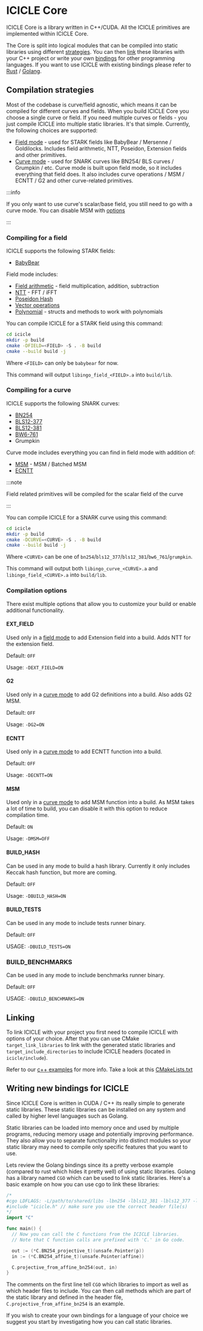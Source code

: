 # ICICLE Core

ICICLE Core is a library written in C++/CUDA. All the ICICLE primitives are implemented within ICICLE Core.

The Core is split into logical modules that can be compiled into static libraries using different [strategies](#compilation-strategies). You can then [link](#linking) these libraries with your C++ project or write your own [bindings](#writing-new-bindings-for-icicle) for other programming languages. If you want to use ICICLE with existing bindings please refer to [Rust](/icicle/rust-bindings) / [Golang](/icicle/golang-bindings).

## Compilation strategies

Most of the codebase is curve/field agnostic, which means it can be compiled for different curves and fields. When you build ICICLE Core you choose a single curve or field. If you need multiple curves or fields  - you just compile ICICLE into multiple static libraries. It's that simple. Currently, the following choices are supported:

 - [Field mode](#compiling-for-a-field) - used for STARK fields like BabyBear / Mersenne / Goldilocks. Includes field arithmetic, NTT, Poseidon, Extension fields and other primitives.
 - [Curve mode](#compiling-for-a-curve) - used for SNARK curves like BN254/ BLS curves / Grumpkin / etc. Curve mode is built upon field mode, so it includes everything that field does. It also includes curve operations / MSM / ECNTT / G2 and other curve-related primitives.

:::info

If you only want to use curve's scalar/base field, you still need to go with a curve mode. You can disable MSM with [options](#compilation-options)

:::

### Compiling for a field

ICICLE supports the following STARK fields:
 - [BabyBear](https://eprint.iacr.org/2023/824.pdf)

Field mode includes:
 - [Field arithmetic](https://github.com/ingonyama-zk/icicle/blob/main/icicle/include/fields/field.cuh) - field multiplication, addition, subtraction
 - [NTT](icicle/primitives/ntt) - FFT / iFFT
 - [Poseidon Hash](icicle/primitives/poseidon)
 - [Vector operations](https://github.com/ingonyama-zk/icicle/blob/main/icicle/include/vec_ops/vec_ops.cuh)
 - [Polynomial](#) - structs and methods to work with polynomials

You can compile ICICLE for a STARK field using this command:

```sh
cd icicle
mkdir -p build
cmake -DFIELD=<FIELD> -S . -B build
cmake --build build -j
```

Where `<FIELD>` can only be `babybear` for now.

This command will output `libingo_field_<FIELD>.a` into `build/lib`.

### Compiling for a curve

ICICLE supports the following SNARK curves:
 - [BN254](https://neuromancer.sk/std/bn/bn254)
 - [BLS12-377](https://neuromancer.sk/std/bls/BLS12-377)
 - [BLS12-381](https://neuromancer.sk/std/bls/BLS12-381)
 - [BW6-761](https://eprint.iacr.org/2020/351)
 - Grumpkin

Curve mode includes everything you can find in field mode with addition of:
 - [MSM](icicle/primitives/msm) - MSM / Batched MSM
 - [ECNTT](#)

:::note

Field related primitives will be compiled for the scalar field of the curve

:::

You can compile ICICLE for a SNARK curve using this command:

```sh
cd icicle
mkdir -p build
cmake -DCURVE=<CURVE> -S . -B build
cmake --build build -j
```

Where `<CURVE>` can be one of `bn254`/`bls12_377`/`bls12_381`/`bw6_761`/`grumpkin`.

This command will output both `libingo_curve_<CURVE>.a` and `libingo_field_<CURVE>.a` into `build/lib`.

### Compilation options

There exist multiple options that allow you to customize your build or enable additional functionality.

#### EXT_FIELD

Used only in a [field mode](#compiling-for-a-field) to add Extension field into a build. Adds NTT for the extension field.

Default: `OFF`

Usage: `-DEXT_FIELD=ON`

#### G2

Used only in a [curve mode](#compiling-for-a-curve) to add G2 definitions into a build. Also adds G2 MSM.

Default: `OFF`

Usage: `-DG2=ON`

#### ECNTT

Used only in a [curve mode](#compiling-for-a-curve) to add ECNTT function into a build.

Default: `OFF`

Usage: `-DECNTT=ON`

#### MSM

Used only in a [curve mode](#compiling-for-a-curve) to add MSM function into a build. As MSM takes a lot of time to build, you can disable it with this option to reduce compilation time.

Default: `ON`

Usage: `-DMSM=OFF`

#### BUILD_HASH

Can be used in any mode to build a hash library. Currently it only includes Keccak hash function, but more are coming.

Default: `OFF`

Usage: `-DBUILD_HASH=ON`

#### BUILD_TESTS

Can be used in any mode to include tests runner binary.

Default: `OFF`

USAGE: `-DBUILD_TESTS=ON`

### BUILD_BENCHMARKS

Can be used in any mode to include benchmarks runner binary.

Default: `OFF`

USAGE: `-DBUILD_BENCHMARKS=ON`

## Linking

To link ICICLE with your project you first need to compile ICICLE with options of your choice. After that you can use CMake `target_link_libraries` to link with the generated static libraries and `target_include_directories` to include ICICLE headers (located in `icicle/include`).

Refer to our [c++ examples](https://github.com/ingonyama-zk/icicle/tree/main/examples/c%2B%2B) for more info. Take a look at this [CMakeLists.txt](https://github.com/ingonyama-zk/icicle/blob/main/examples/c%2B%2B/msm/CMakeLists.txt#L22)


## Writing new bindings for ICICLE

Since ICICLE Core is written in CUDA / C++ its really simple to generate static libraries. These static libraries can be installed on any system and called by higher level languages such as Golang.

Static libraries can be loaded into memory once and used by multiple programs, reducing memory usage and potentially improving performance. They also allow you to separate functionality into distinct modules so your static library may need to compile only specific features that you want to use.

Lets review the Golang bindings since its a pretty verbose example (compared to rust which hides it pretty well) of using static libraries. Golang has a library named `CGO` which can be used to link static libraries. Here's a basic example on how you can use cgo to link these libraries:

```go
/*
#cgo LDFLAGS: -L/path/to/shared/libs -lbn254 -lbls12_381 -lbls12_377 -lbw6_671
#include "icicle.h" // make sure you use the correct header file(s)
*/
import "C"

func main() {
  // Now you can call the C functions from the ICICLE libraries.
  // Note that C function calls are prefixed with 'C.' in Go code.

  out := (*C.BN254_projective_t)(unsafe.Pointer(p))
  in := (*C.BN254_affine_t)(unsafe.Pointer(affine))

  C.projective_from_affine_bn254(out, in)
}
```

The comments on the first line tell `CGO` which libraries to import as well as which header files to include. You can then call methods which are part of the static library and defined in the header file, `C.projective_from_affine_bn254` is an example.

If you wish to create your own bindings for a language of your choice we suggest you start by investigating how you can call static libraries.